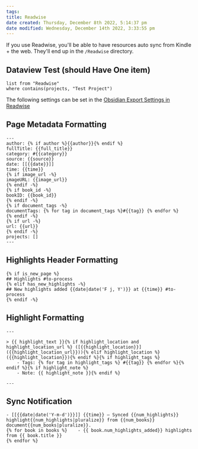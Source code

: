 ```yaml
---
tags: 
title: Readwise
date created: Thursday, December 8th 2022, 5:14:37 pm
date modified: Wednesday, December 14th 2022, 3:33:55 pm
---
```

If you use Readwise, you'll be able to have resources auto sync from Kindle + the web. They'll end up in the  `/Readwise` directory.

## Dataview Test (should Have One item)
```dataview
list from "Readwise" 
where contains(projects, "Test Project")
```

The following settings can be set in the [Obsidian Export Settings in Readwise](https://readwise.io/export/obsidian/preferences)

## Page Metadata Formatting

```
---
author: {% if author %}{{author}}{% endif %}
fullTitle: {{full_title}}
category: #{{category}}
source: {{source}}
date: [[{{date}}]]
time: {{time}}
{% if image_url -%}
imageURL: {{image_url}}
{% endif -%}
{% if book_id -%}
bookID: {{book_id}}
{% endif -%}
{% if document_tags -%}
documentTags: {% for tag in document_tags %}#{{tag}} {% endfor %}
{% endif -%}
{% if url -%}
url: {{url}}
{% endif -%}
projects: []
---
```


## Highlights Header Formatting

```
{% if is_new_page %}
## Highlights #to-process 
{% elif has_new_highlights -%}
## New highlights added {{date|date('F j, Y')}} at {{time}} #to-process 
{% endif -%}
```


## Highlight Formatting

```
---

> {{ highlight_text }}{% if highlight_location and highlight_location_url %} ([{{highlight_location}}]({{highlight_location_url}})){% elif highlight_location %} ({{highlight_location}}){% endif %}{% if highlight_tags %}
    - Tags: {% for tag in highlight_tags %} #{{tag}} {% endfor %}{% endif %}{% if highlight_note %}
    - Note: {{ highlight_note }}{% endif %}

---
```


## Sync Notification
```
- [[{{date|date('Y-m-d')}}]] {{time}} — Synced {{num_highlights}} highlight{{num_highlights|pluralize}} from {{num_books}} document{{num_books|pluralize}}.
{% for book in books %}    - {{ book.num_highlights_added}} highlights from {{ book.title }}
{% endfor %}
```
